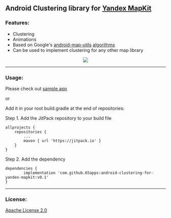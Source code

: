 ## Android Clustering library for [Yandex MapKit](https://tech.yandex.ru/maps/doc/mapkit/3.x/concepts/android/quickstart-docpage/)
### Features:
 - Clustering
 - Animations
 - Based on Google's [android-map-utils](https://github.com/googlemaps/android-maps-utils) [algorithms](https://github.com/googlemaps/android-maps-utils/tree/master/library/src/com/google/maps/android/clustering/algo)
 - Can be used to implement clustering for any other map library
 
<div style="text-align:center"><img src="/images/demo.gif"/></div>

___

### Usage:
Please check out [sample app](sample)

or

Add it in your root build.gradle at the end of repositories:

Step 1. Add the JitPack repository to your build file

	allprojects {
		repositories {
			...
			maven { url 'https://jitpack.io' }
		}
	}

Step 2. Add the dependency

	dependencies {
	        implementation 'com.github.65apps:android-clustering-for-yandex-mapkit:v0.1'
	}
___
 
 ### License:
 [Apache License 2.0](LICENSE)